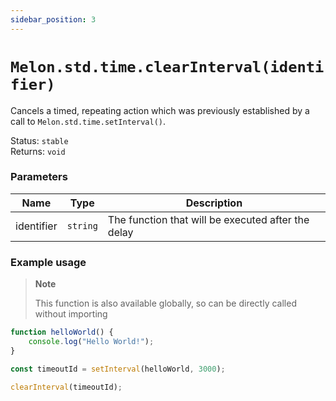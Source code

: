 ```yaml
---
sidebar_position: 3
---
```


# `Melon.std.time.clearInterval(identifier)`

Cancels a timed, repeating action which was previously established by a call to `Melon.std.time.setInterval()`.

Status: `stable` <br />
Returns: `void`

### Parameters

| Name | Type | Description |
| ---- | ---- | ----------- |
| identifier | `string` | The function that will be executed after the delay |

### Example usage

> **Note**
>
> This function is also available globally, so can be directly called without importing

```ts
function helloWorld() {
    console.log("Hello World!");
}

const timeoutId = setInterval(helloWorld, 3000);

clearInterval(timeoutId);
```